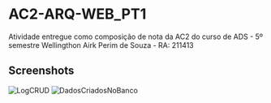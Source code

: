 # AC2-ARQ-WEB_PT1
Atividade entregue como composição de nota da AC2 do curso de ADS - 5º semestre 
Wellingthon Airk Perim de Souza - RA: 211413

## Screenshots
![LogCRUD](https://github.com/Airk-souza/AC2-ARQ-WEB_PT1/assets/85415148/8781f8ab-5cef-4b74-bcf7-02479f5ef5cd)
![DadosCriadosNoBanco](https://github.com/Airk-souza/AC2-ARQ-WEB_PT1/assets/85415148/afe99b9f-a612-432d-b006-7e440a5e6eb0)

